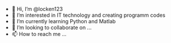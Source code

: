 - 👋 Hi, I’m @locken123
- 👀 I’m interested in IT technology and creating programm codes
- 🌱 I’m currently learning Python and Matlab
- 💞️ I’m looking to collaborate on ...
- 📫 How to reach me ...

<!---
locken123/locken123 is a ✨ special ✨ repository because its `README.md` (this file) appears on your GitHub profile.
You can click the Preview link to take a look at your changes.
--->
